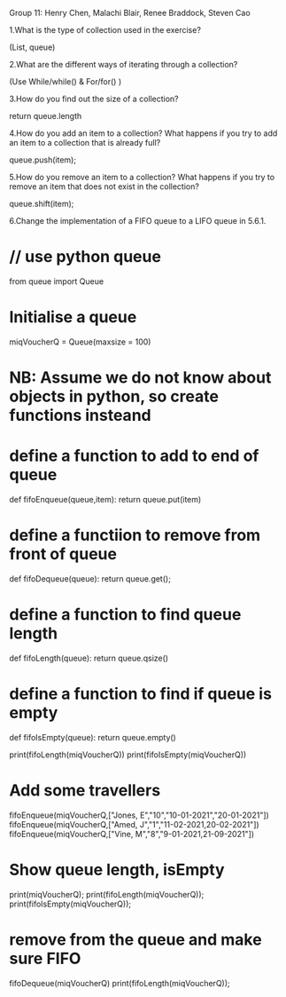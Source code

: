 Group 11: Henry Chen, Malachi Blair, Renee Braddock, Steven Cao

1.What is the type of collection used in the exercise?

(List, queue)

2.What are the different ways of iterating through a collection?

(Use While/while() & For/for() )

3.How do you find out the size of a collection?

return queue.length

4.How do you add an item to a collection? What happens if you try to add an item to a collection that is already full?

queue.push(item);

5.How do you remove an item to a collection? What happens if you try to remove an item that does not exist in the collection?

queue.shift(item);

6.Change the implementation of a FIFO queue to a LIFO queue in 5.6.1.

# // use python queue
from queue import Queue

# Initialise a queue
miqVoucherQ = Queue(maxsize = 100)

# NB: Assume we do not know about objects in python, so create functions insteand

# define a function to add to end of queue
def fifoEnqueue(queue,item):
  return queue.put(item)
  
# define a functiion to remove from front of queue
def fifoDequeue(queue):
  return queue.get();
  
# define a function to find queue length
def fifoLength(queue):
    return queue.qsize()
    
# define a function to find if queue is empty
def fifoIsEmpty(queue):
    return queue.empty()
    
print(fifoLength(miqVoucherQ))
print(fifoIsEmpty(miqVoucherQ))

# Add some travellers
fifoEnqueue(miqVoucherQ,["Jones, E","10","10-01-2021","20-01-2021"])
fifoEnqueue(miqVoucherQ,["Amed, J","1","11-02-2021,20-02-2021"])
fifoEnqueue(miqVoucherQ,["Vine, M","8","9-01-2021,21-09-2021"])

# Show queue length, isEmpty
print(miqVoucherQ);
print(fifoLength(miqVoucherQ));
print(fifoIsEmpty(miqVoucherQ));

# remove from the queue and make sure FIFO
fifoDequeue(miqVoucherQ) 
print(fifoLength(miqVoucherQ));
